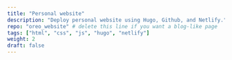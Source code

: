 ```yaml
---
title: "Personal website"
description: "Deploy personal website using Hugo, Github, and Netlify."
repo: "oreo_website" # delete this line if you want a blog-like page
tags: ["html", "css", "js", "hugo", "netlify"]
weight: 2
draft: false
---
```


